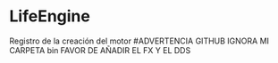 # LifeEngine
Registro de la creación del motor
#ADVERTENCIA GITHUB IGNORA MI CARPETA bin FAVOR DE AÑADIR EL FX Y EL DDS
